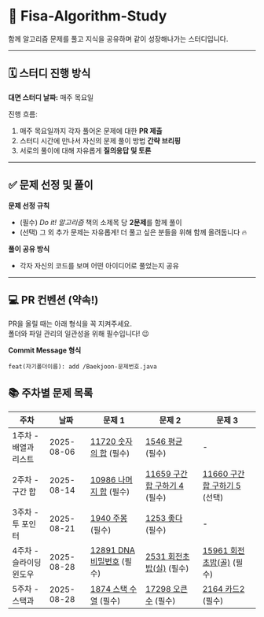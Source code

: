 # 🚀 Fisa-Algorithm-Study
함께 알고리즘 문제를 풀고 지식을 공유하며 같이 성장해나가는 스터디입니다. 

---

## 🗓️ 스터디 진행 방식
**대면 스터디 날짜:** 매주 목요일

진행 흐름:
1. 매주 목요일까지 각자 풀어온 문제에 대한 **PR 제출**
2. 스터디 시간에 만나서 자신의 문제 풀이 방법 **간략 브리핑**
3. 서로의 풀이에 대해 자유롭게 **질의응답 및 토론**

---

## ✅ 문제 선정 및 풀이
**문제 선정 규칙**
- (필수) *Do it! 알고리즘* 책의 소제목 당 **2문제**를 함께 풀이
- (선택) 그 외 추가 문제는 자유롭게! 더 풀고 싶은 분들을 위해 함께 올려둡니다 🔥

**풀이 공유 방식**
- 각자 자신의 코드를 보며 어떤 아이디어로 풀었는지 공유
---

## 💻 PR 컨벤션 (약속!)
PR을 올릴 때는 아래 형식을 꼭 지켜주세요.  
폴더와 파일 관리의 일관성을 위해 필수입니다! 😉

**Commit Message 형식**
```
feat(자기폴더이름): add /Baekjoon-문제번호.java
```
## 📚 주차별 문제 목록

| 주차  | 날짜       | 문제 1 | 문제 2 | 문제 3 |
|-------|------------|--------|--------|--------|
| 1주차 - 배열과 리스트 | 2025-08-06 | [11720 숫자의 합](https://www.acmicpc.net/problem/11720) (필수) | [1546 평균](https://www.acmicpc.net/problem/1546) (필수) | - |
| 2주차 - 구간 합 | 2025-08-14 | [10986 나머지 합](https://www.acmicpc.net/problem/10986) (필수) | [11659 구간 합 구하기 4](https://www.acmicpc.net/problem/11659) (필수) | [11660 구간 합 구하기 5](https://www.acmicpc.net/problem/11660) (선택) |
| 3주차 - 투 포인터 | 2025-08-21 | [1940 주몽](https://www.acmicpc.net/problem/1940) (필수) | [1253 좋다](https://www.acmicpc.net/problem/1253) (필수) | - |
| 4주차 - 슬라이딩 윈도우 | 2025-08-28 | [12891 DNA 비밀번호](https://www.acmicpc.net/problem/12891) (필수) | [2531 회전초밥(실)](https://www.acmicpc.net/problem/2531) (필수) | [15961 회전초밥(골)](https://www.acmicpc.net/problem/15961) (필수) |
| 5주차 - 스택과  | 2025-08-28 | [1874 스택 수열](https://www.acmicpc.net/problem/1874) (필수) | [17298 오큰수](https://www.acmicpc.net/problem/17298) (필수) | [2164 카드2](https://www.acmicpc.net/problem/2164) (필수) | [11286 절댓값 힙](https://www.acmicpc.net/problem/11286) (선택) |






